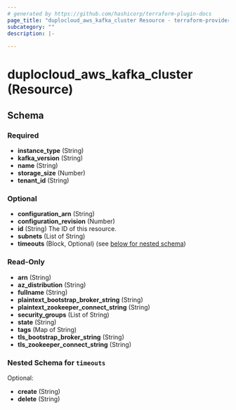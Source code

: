 ```yaml
---
# generated by https://github.com/hashicorp/terraform-plugin-docs
page_title: "duplocloud_aws_kafka_cluster Resource - terraform-provider-duplocloud"
subcategory: ""
description: |-
  
---
```


# duplocloud_aws_kafka_cluster (Resource)





<!-- schema generated by tfplugindocs -->
## Schema

### Required

- **instance_type** (String)
- **kafka_version** (String)
- **name** (String)
- **storage_size** (Number)
- **tenant_id** (String)

### Optional

- **configuration_arn** (String)
- **configuration_revision** (Number)
- **id** (String) The ID of this resource.
- **subnets** (List of String)
- **timeouts** (Block, Optional) (see [below for nested schema](#nestedblock--timeouts))

### Read-Only

- **arn** (String)
- **az_distribution** (String)
- **fullname** (String)
- **plaintext_bootstrap_broker_string** (String)
- **plaintext_zookeeper_connect_string** (String)
- **security_groups** (List of String)
- **state** (String)
- **tags** (Map of String)
- **tls_bootstrap_broker_string** (String)
- **tls_zookeeper_connect_string** (String)

<a id="nestedblock--timeouts"></a>
### Nested Schema for `timeouts`

Optional:

- **create** (String)
- **delete** (String)


